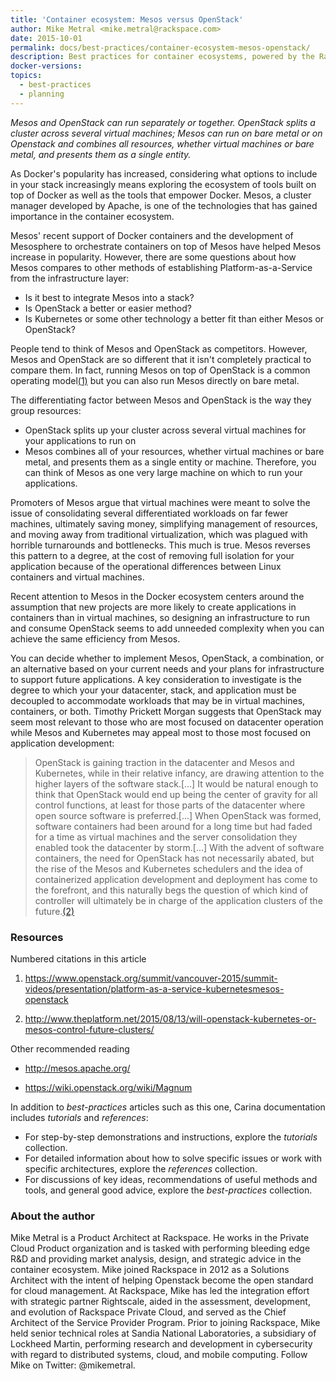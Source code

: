 ```yaml
---
title: 'Container ecosystem: Mesos versus OpenStack'
author: Mike Metral <mike.metral@rackspace.com>
date: 2015-10-01
permalink: docs/best-practices/container-ecosystem-mesos-openstack/
description: Best practices for container ecosystems, powered by the Rackspace Container Service
docker-versions:
topics:
  - best-practices
  - planning
---
```


*Mesos and OpenStack can run separately or together. OpenStack
splits a cluster across several virtual machines; Mesos can run on bare metal or on Openstack and combines all resources, whether virtual machines or bare metal,
and presents them as a single entity.*

As Docker's popularity has increased, considering what options to include in your stack increasingly means exploring the ecosystem of tools built on top of Docker as well as
the tools that empower Docker. Mesos, a cluster manager developed by Apache, is one of the
technologies that has gained importance in the container ecosystem.

Mesos' recent support of Docker containers and the development of
Mesosphere to orchestrate containers on top of Mesos have helped Mesos
increase in popularity. However, there
are some questions about how Mesos compares to other methods of
establishing Platform-as-a-Service from the infrastructure layer:
- Is it best to integrate Mesos into a stack?
- Is OpenStack a better or easier method?
- Is Kubernetes or some other technology a better fit than either Mesos or OpenStack?

People tend to think of Mesos and OpenStack as competitors.
However, Mesos and OpenStack are so different that it isn't completely practical to
compare them. In fact, running Mesos on top of OpenStack is a common operating model[(1)](#resources)
but you can also run Mesos directly on bare metal.

The differentiating factor between Mesos and OpenStack is the way they group resources:
- OpenStack splits up your cluster across several virtual machines for your applications to run on
- Mesos combines all of your resources, whether virtual machines or bare metal, and presents them as a single entity or machine.
Therefore, you can think of Mesos as one
very large machine on which to run your applications.

Promoters of Mesos argue that virtual machines were meant
to solve the issue of
consolidating several differentiated workloads on far fewer machines, ultimately saving money,
simplifying management of resources,
and moving away from traditional virtualization, which was plagued with
horrible turnarounds and bottlenecks. This much is true.
Mesos reverses this pattern to a degree, at the cost of removing full
isolation for your application because of the operational differences between Linux containers
and virtual machines.

Recent attention to Mesos in the Docker ecosystem centers
around the assumption that new projects are more likely to create applications in containers than in virtual machines,
so designing an infrastructure to run and consume OpenStack seems to add unneeded complexity when you can achieve the same efficiency from Mesos.

You can decide whether to implement Mesos, OpenStack, a combination, or an alternative based on your current needs and your plans for infrastructure to support future applications.
A key consideration to investigate is the degree to which your
your datacenter, stack, and application must be decoupled
to accommodate workloads that may be in virtual machines, containers, or both.
Timothy Prickett Morgan suggests that OpenStack may seem most relevant to those who are most focused on datacenter operation while Mesos and Kubernetes may appeal most to those most focused on application development:

> OpenStack is gaining traction in the datacenter and Mesos and Kubernetes, while in their relative infancy, are drawing attention to the higher layers of the software stack.\[...\] It would be natural enough to think that OpenStack would end up being the center of gravity for all control functions, at least for those parts of the datacenter where open source software is preferred.\[...\] When OpenStack was formed, software containers had been around for a long time but had faded for a time as virtual machines and the server consolidation they enabled took the datacenter by storm.\[...\] With the advent of software containers, the need for OpenStack has not necessarily abated, but the rise of the Mesos and Kubernetes schedulers and the idea of containerized application development and deployment has come to the forefront, and this naturally begs the question of which kind of controller will ultimately be in charge of the application clusters of the future.[(2)](#resources)

<a name="resources"></a>
### Resources

Numbered citations in this article

1. <https://www.openstack.org/summit/vancouver-2015/summit-videos/presentation/platform-as-a-service-kubernetesmesos-openstack>

2. <http://www.theplatform.net/2015/08/13/will-openstack-kubernetes-or-mesos-control-future-clusters/>

Other recommended reading

- <http://mesos.apache.org/>

- <https://wiki.openstack.org/wiki/Magnum>

In addition to *best-practices* articles such as this one,
Carina documentation includes *tutorials* and *references*:

* For step-by-step demonstrations and instructions, explore the *tutorials* collection.
* For detailed information about how to solve specific issues or work with specific architectures,
  explore the *references* collection.
* For discussions of key ideas, recommendations of useful methods and tools, and
  general good advice, explore the *best-practices* collection.

### About the author

Mike Metral is a Product Architect at Rackspace. He works in the Private Cloud Product organization and is tasked with performing bleeding edge R&D and providing market analysis, design, and strategic advice in the container ecosystem. Mike joined Rackspace in 2012 as a Solutions Architect with the intent of helping Openstack become the open standard for cloud management. At Rackspace, Mike has led the integration effort with strategic partner Rightscale, aided in the assessment, development, and evolution of Rackspace Private Cloud, and served as the Chief Architect of the Service Provider Program. Prior to joining Rackspace, Mike held senior technical roles at Sandia National Laboratories, a subsidiary of Lockheed Martin, performing research and development in cybersecurity with regard to distributed systems, cloud, and mobile computing. Follow Mike on Twitter: @mikemetral.
